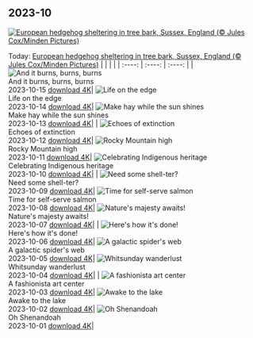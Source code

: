 ## 2023-10
[![European hedgehog sheltering in tree bark, Sussex, England (© Jules Cox/Minden Pictures)](https://cn.bing.com/th?id=OHR.AutumnHedgehog_EN-US1171311197_UHD.jpg&w=1000)](https://cn.bing.com/th?id=OHR.AutumnHedgehog_EN-US1171311197_UHD.jpg&pid=hp&w=3840&h=2160&rs=1&c=4)

Today: [European hedgehog sheltering in tree bark, Sussex, England (© Jules Cox/Minden Pictures)](https://cn.bing.com/th?id=OHR.AutumnHedgehog_EN-US1171311197_UHD.jpg&pid=hp&w=3840&h=2160&rs=1&c=4)
  |      |      |      |
| :----: | :----: | :----: |
| ![And it burns, burns, burns](https://cn.bing.com/th?id=OHR.RingEclipse_EN-US1077107553_UHD.jpg&pid=hp&w=384&h=216&rs=1&c=4) <br/> And it burns, burns, burns <br/> 2023-10-15  [download 4K](https://cn.bing.com/th?id=OHR.RingEclipse_EN-US1077107553_UHD.jpg&pid=hp&w=3840&h=2160&rs=1&c=4)| ![Life on the edge](https://cn.bing.com/th?id=OHR.ViesteItaly_EN-US0948108910_UHD.jpg&pid=hp&w=384&h=216&rs=1&c=4) <br/> Life on the edge <br/> 2023-10-14  [download 4K](https://cn.bing.com/th?id=OHR.ViesteItaly_EN-US0948108910_UHD.jpg&pid=hp&w=3840&h=2160&rs=1&c=4)| ![Make hay while the sun shines](https://cn.bing.com/th?id=OHR.IdahoBarn_EN-US0098074838_UHD.jpg&pid=hp&w=384&h=216&rs=1&c=4) <br/> Make hay while the sun shines <br/> 2023-10-13  [download 4K](https://cn.bing.com/th?id=OHR.IdahoBarn_EN-US0098074838_UHD.jpg&pid=hp&w=3840&h=2160&rs=1&c=4)|
| ![Echoes of extinction](https://cn.bing.com/th?id=OHR.JohnDayFossil_EN-US9957224234_UHD.jpg&pid=hp&w=384&h=216&rs=1&c=4) <br/> Echoes of extinction <br/> 2023-10-12  [download 4K](https://cn.bing.com/th?id=OHR.JohnDayFossil_EN-US9957224234_UHD.jpg&pid=hp&w=3840&h=2160&rs=1&c=4)| ![Rocky Mountain high](https://cn.bing.com/th?id=OHR.SoprisSunrise_EN-US9658915846_UHD.jpg&pid=hp&w=384&h=216&rs=1&c=4) <br/> Rocky Mountain high <br/> 2023-10-11  [download 4K](https://cn.bing.com/th?id=OHR.SoprisSunrise_EN-US9658915846_UHD.jpg&pid=hp&w=3840&h=2160&rs=1&c=4)| ![Celebrating Indigenous heritage](https://cn.bing.com/th?id=OHR.FremontPetroglyph_EN-US9601526664_UHD.jpg&pid=hp&w=384&h=216&rs=1&c=4) <br/> Celebrating Indigenous heritage <br/> 2023-10-10  [download 4K](https://cn.bing.com/th?id=OHR.FremontPetroglyph_EN-US9601526664_UHD.jpg&pid=hp&w=3840&h=2160&rs=1&c=4)|
| ![Need some shell-ter?](https://cn.bing.com/th?id=OHR.OctoClam_EN-US9467607669_UHD.jpg&pid=hp&w=384&h=216&rs=1&c=4) <br/> Need some shell-ter? <br/> 2023-10-09  [download 4K](https://cn.bing.com/th?id=OHR.OctoClam_EN-US9467607669_UHD.jpg&pid=hp&w=3840&h=2160&rs=1&c=4)| ![Time for self-serve salmon](https://cn.bing.com/th?id=OHR.GrizzlyFalls_EN-US9219501224_UHD.jpg&pid=hp&w=384&h=216&rs=1&c=4) <br/> Time for self-serve salmon <br/> 2023-10-08  [download 4K](https://cn.bing.com/th?id=OHR.GrizzlyFalls_EN-US9219501224_UHD.jpg&pid=hp&w=3840&h=2160&rs=1&c=4)| ![Nature's majesty awaits!](https://cn.bing.com/th?id=OHR.TaughannockFalls_EN-US8509030625_UHD.jpg&pid=hp&w=384&h=216&rs=1&c=4) <br/> Nature's majesty awaits! <br/> 2023-10-07  [download 4K](https://cn.bing.com/th?id=OHR.TaughannockFalls_EN-US8509030625_UHD.jpg&pid=hp&w=3840&h=2160&rs=1&c=4)|
| ![Here's how it's done!](https://cn.bing.com/th?id=OHR.GentooJump_EN-US3267430533_UHD.jpg&pid=hp&w=384&h=216&rs=1&c=4) <br/> Here's how it's done! <br/> 2023-10-06  [download 4K](https://cn.bing.com/th?id=OHR.GentooJump_EN-US3267430533_UHD.jpg&pid=hp&w=3840&h=2160&rs=1&c=4)| ![A galactic spider's web](https://cn.bing.com/th?id=OHR.TarantulaNebula_EN-US3085335513_UHD.jpg&pid=hp&w=384&h=216&rs=1&c=4) <br/> A galactic spider's web <br/> 2023-10-05  [download 4K](https://cn.bing.com/th?id=OHR.TarantulaNebula_EN-US3085335513_UHD.jpg&pid=hp&w=3840&h=2160&rs=1&c=4)| ![Whitsunday wanderlust](https://cn.bing.com/th?id=OHR.WhitsundaySwirl_EN-US2946291997_UHD.jpg&pid=hp&w=384&h=216&rs=1&c=4) <br/> Whitsunday wanderlust <br/> 2023-10-04  [download 4K](https://cn.bing.com/th?id=OHR.WhitsundaySwirl_EN-US2946291997_UHD.jpg&pid=hp&w=3840&h=2160&rs=1&c=4)|
| ![A fashionista art center](https://cn.bing.com/th?id=OHR.VuittonFoundation_EN-US2808914200_UHD.jpg&pid=hp&w=384&h=216&rs=1&c=4) <br/> A fashionista art center <br/> 2023-10-03  [download 4K](https://cn.bing.com/th?id=OHR.VuittonFoundation_EN-US2808914200_UHD.jpg&pid=hp&w=3840&h=2160&rs=1&c=4)| ![Awake to the lake](https://cn.bing.com/th?id=OHR.LakeBledSunrise_EN-US2708574517_UHD.jpg&pid=hp&w=384&h=216&rs=1&c=4) <br/> Awake to the lake <br/> 2023-10-02  [download 4K](https://cn.bing.com/th?id=OHR.LakeBledSunrise_EN-US2708574517_UHD.jpg&pid=hp&w=3840&h=2160&rs=1&c=4)| ![Oh Shenandoah](https://cn.bing.com/th?id=OHR.ShenandoahFoliage_EN-US9719781431_UHD.jpg&pid=hp&w=384&h=216&rs=1&c=4) <br/> Oh Shenandoah <br/> 2023-10-01  [download 4K](https://cn.bing.com/th?id=OHR.ShenandoahFoliage_EN-US9719781431_UHD.jpg&pid=hp&w=3840&h=2160&rs=1&c=4)|
